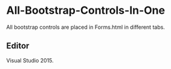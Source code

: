 # All-Bootstrap-Controls-In-One

All bootstrap controls are placed in Forms.html in different tabs.

## Editor 
Visual Studio 2015.
